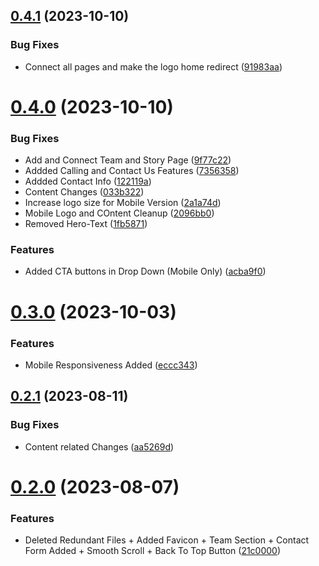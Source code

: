 ## [0.4.1](https://github.com/Prathamesh-Shanbhag/Thrive-Physiotherapy/compare/v0.4.0...v0.4.1) (2023-10-10)


### Bug Fixes

* Connect all pages and make the logo home redirect ([91983aa](https://github.com/Prathamesh-Shanbhag/Thrive-Physiotherapy/commit/91983aa2385c4b246c8dece6956a40fb3670179e))



# [0.4.0](https://github.com/Prathamesh-Shanbhag/Thrive-Physiotherapy/compare/v0.3.0...v0.4.0) (2023-10-10)


### Bug Fixes

* Add and Connect Team and Story Page ([9f77c22](https://github.com/Prathamesh-Shanbhag/Thrive-Physiotherapy/commit/9f77c22c7b30b75a95f26df0f97a11189cb1653f))
* Addded Calling and Contact Us Features ([7356358](https://github.com/Prathamesh-Shanbhag/Thrive-Physiotherapy/commit/7356358b7ed528cea398d060baf98c19ef622c45))
* Addded Contact Info ([122119a](https://github.com/Prathamesh-Shanbhag/Thrive-Physiotherapy/commit/122119ab2547a4ec83f2184fc38a41d4cfdfe913))
* Content Changes ([033b322](https://github.com/Prathamesh-Shanbhag/Thrive-Physiotherapy/commit/033b3224fc6a9d32e5c5047c5fb3ce6752018c0c))
* Increase logo size for Mobile Version ([2a1a74d](https://github.com/Prathamesh-Shanbhag/Thrive-Physiotherapy/commit/2a1a74d0cc05f59b1884ae676ddc7fbc148c2d2f))
* Mobile Logo and COntent Cleanup ([2096bb0](https://github.com/Prathamesh-Shanbhag/Thrive-Physiotherapy/commit/2096bb08dec020409d3345a0e0ebde1384afc764))
* Removed Hero-Text ([1fb5871](https://github.com/Prathamesh-Shanbhag/Thrive-Physiotherapy/commit/1fb58717f6cf94866fe3737ae1095f316b24269d))


### Features

* Added CTA buttons in Drop Down (Mobile Only) ([acba9f0](https://github.com/Prathamesh-Shanbhag/Thrive-Physiotherapy/commit/acba9f0981813bb77e2e4500e979f44e6cf0118d))



# [0.3.0](https://github.com/Prathamesh-Shanbhag/Thrive-Physiotherapy/compare/v0.2.1...v0.3.0) (2023-10-03)


### Features

* Mobile Responsiveness Added ([eccc343](https://github.com/Prathamesh-Shanbhag/Thrive-Physiotherapy/commit/eccc34328952d7470a4d107326573bb1be48c062))



## [0.2.1](https://github.com/Prathamesh-Shanbhag/Thrive-Physiotherapy/compare/v0.2.0...v0.2.1) (2023-08-11)


### Bug Fixes

* Content related Changes ([aa5269d](https://github.com/Prathamesh-Shanbhag/Thrive-Physiotherapy/commit/aa5269d1c20df9f10076534050f00424903cf267))



# [0.2.0](https://github.com/Prathamesh-Shanbhag/Thrive-Physiotherapy/compare/v0.1.0...v0.2.0) (2023-08-07)


### Features

* Deleted Redundant Files + Added Favicon + Team Section + Contact Form Added + Smooth Scroll + Back To Top Button ([21c0000](https://github.com/Prathamesh-Shanbhag/Thrive-Physiotherapy/commit/21c00003c8f935053f04e48ce35ff7caf4751327))



